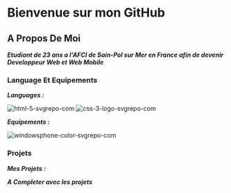 # Bienvenue sur mon GitHub

## A Propos De Moi 
***Etudiant de 23 ans a l'AFCI de Sain-Pol sur Mer en France afin de devenir Developpeur Web et Web Mobile***

### Language Et Equipements 
***Languages :***

![html-5-svgrepo-com](https://github.com/Steven-Grecescu/Steven-Grecescu/assets/145989695/5551dd4c-dbd9-48f0-b051-d4084cf594e2) 
![css-3-logo-svgrepo-com](https://github.com/Steven-Grecescu/Steven-Grecescu/assets/145989695/8faf3ae9-977f-4901-b0ee-da0cfb1d86ff)

***Equipements :***

![windowsphone-color-svgrepo-com](https://github.com/Steven-Grecescu/Steven-Grecescu/assets/145989695/0ade02f1-8a4c-443c-890e-a93f5c32a44d)

### Projets
***Mes Projets :***

***A Completer avec les projets*** 


